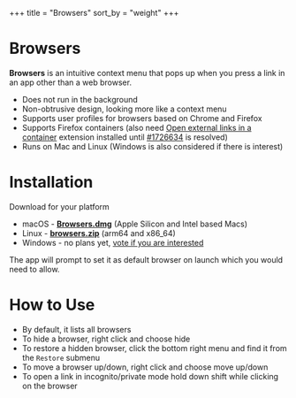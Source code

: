 +++
title = "Browsers"
sort_by = "weight"
+++

# Browsers

**Browsers** is an intuitive context menu that pops up when you press a link in an app other than a web browser.

- Does not run in the background
- Non-obtrusive design, looking more like a context menu
- Supports user profiles for browsers based on Chrome and Firefox
- Supports Firefox containers (also need [Open external links in a container](https://addons.mozilla.org/en-US/firefox/addon/open-url-in-container/) extension installed until [#1726634](https://bugzilla.mozilla.org/show_bug.cgi?id=1726634) is resolved)
- Runs on Mac and Linux (Windows is also considered if there is interest)

# Installation

Download for your platform

 - macOS - [**Browsers.dmg**](https://github.com/Browsers-software/browsers/releases/latest/download/Browsers.dmg) (Apple Silicon and Intel based Macs)
 - Linux - [**browsers.zip**](https://github.com/Browsers-software/browsers/releases/latest/download/browsers_linux.zip) (arm64 and x86_64)
 - Windows - no plans yet, [vote if you are interested](https://github.com/Browsers-software/browsers/discussions/1)

The app will prompt to set it as default browser on launch which you would need to allow.

# How to Use

 - By default, it lists all browsers
 - To hide a browser, right click and choose hide
 - To restore a hidden browser, click the bottom right menu and find it from the `Restore` submenu
 - To move a browser up/down, right click and choose move up/down
 - To open a link in incognito/private mode hold down shift while clicking on the browser
